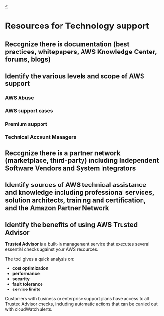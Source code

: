 [<](../README.md)

# Resources for Technology support

## Recognize there is documentation (best practices, whitepapers, AWS Knowledge Center, forums, blogs)

## Identify the various levels and scope of AWS support
### AWS Abuse
### AWS support cases
### Premium support
### Technical Account Managers

## Recognize there is a partner network (marketplace, third-party) including Independent Software Vendors and System Integrators

## Identify sources of AWS technical assistance and knowledge including professional services, solution architects, training and certification, and the Amazon Partner Network

## Identify the benefits of using AWS Trusted Advisor

**Trusted Advisor** is a built-in management service that executes several essential checks against your AWS resources.

The tool gives a quick analysis on:
- **cost optimization**
- **performance**
- **security**
- **fault tolerance**
- **service limits**

Customers with business or enterprise support plans have access to all Trusted Advisor checks, including automatic actions that can be carried out with cloudWatch alerts.
